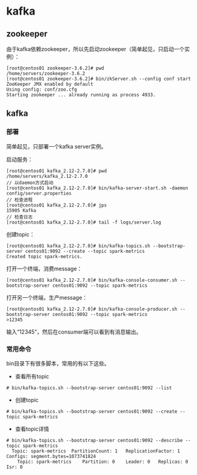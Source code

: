# kafka

## zookeeper

由于kafka依赖zookeeper，所以先启动zookeeper（简单起见，只启动一个实例）：

```
[root@centos01 zookeeper-3.6.2]# pwd
/home/servers/zookeeper-3.6.2
[root@centos01 zookeeper-3.6.2]# bin/zkServer.sh --config conf start
ZooKeeper JMX enabled by default
Using config: conf/zoo.cfg
Starting zookeeper ... already running as process 4933.
```

## kafka

### 部署

简单起见，只部署一个kafka server实例。

启动服务：

```
[root@centos01 kafka_2.12-2.7.0]# pwd
/home/servers/kafka_2.12-2.7.0
// 以daemon方式启动
[root@centos01 kafka_2.12-2.7.0]# bin/kafka-server-start.sh -daemon config/server.properties
// 检查进程
[root@centos01 kafka_2.12-2.7.0]# jps
15905 Kafka
// 检查日志
[root@centos01 kafka_2.12-2.7.0]# tail -f logs/server.log
```

创建topic：

```
[root@centos01 kafka_2.12-2.7.0]# bin/kafka-topics.sh --bootstrap-server centos01:9092 --create --topic spark-metrics
Created topic spark-metrics.
```

打开一个终端，消费message：

```
[root@centos01 kafka_2.12-2.7.0]# bin/kafka-console-consumer.sh --bootstrap-server centos01:9092 --topic spark-metrics
```

打开另一个终端，生产message：

```
[root@centos01 kafka_2.12-2.7.0]# bin/kafka-console-producer.sh --bootstrap-server centos01:9092 --topic spark-metrics
>12345
```

输入“12345”，然后在consumer端可以看到有消息输出。

### 常用命令

bin目录下有很多脚本，常用的有以下这些。

- 查看所有topic

```
# bin/kafka-topics.sh --bootstrap-server centos01:9092 --list
```

- 创建topic

```
# bin/kafka-topics.sh --bootstrap-server centos01:9092 --create --topic spark-metrics
```

- 查看topic详情

```
# bin/kafka-topics.sh --bootstrap-server centos01:9092 --describe --topic spark-metrics
  Topic: spark-metrics	PartitionCount: 1	ReplicationFactor: 1	Configs: segment.bytes=1073741824
	Topic: spark-metrics	Partition: 0	Leader: 0	Replicas: 0	Isr: 0
```

